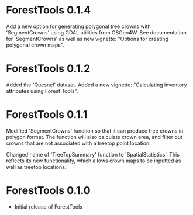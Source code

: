 # ForestTools 0.1.4

Add a new option for generating polygonal tree crowns with 'SegmentCrowns' using GDAL utilities from OSGeo4W. See documentation for 'SegmentCrowns' as well as new vignette: "Options for creating polygonal crown maps".

# ForestTools 0.1.2

Added the 'Quesnel' dataset. Added a new vignette: "Calculating inventory attributes using Forest Tools".

# ForestTools 0.1.1

Modified 'SegmentCrowns' function so that it can produce tree crowns in polygon format. The function will also calculate crown area, and filter out crowns that are not associated with a treetop point location.

Changed name of 'TreeTopSummary' function to 'SpatialStatistics'. This reflects its new functionality, which allows crown maps to be inputted as well as treetop locations. 

# ForestTools 0.1.0

* Initial release of ForestTools

